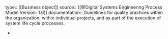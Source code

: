 type:: [[Business object]]
source:: [[@Digital Systems Engineering Process Model Version: 1.0]]
documentation:: Guidelines for quality practices within the organization, within individual projects, and as part of the execution of system life cycle processes.

-